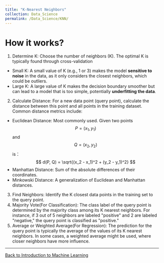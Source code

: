 ```yaml
---
title: "K-Nearest Neighbors"
collection: Data_Science
permalink: /Data_Science/KNN/
---
```



# How it works?

1. Determine K: Choose the number of neighbors (K). The optimal K is typically found through cross-validation
- Small K: A small value of K (e.g., 1 or 3) makes the model **sensitive to noise** in the data, as it only considers the closest neighbors, which could be outliers.
- Large K: A large value of K makes the decision boundary smoother but can lead to a model that is too simple, potentially **underfitting the data**.
2. Calculate Distance: For a new data point (query point), calculate the distance between this point and all points in the training dataset. Common distance metrics include:
- Euclidean Distance: Most commonly used. Given two points $$P = (x_1, y_1)$$ and $$Q = (x_2, y_2)$$ is：
$$
d(P, Q) = \sqrt{(x_2 - x_1)^2 + (y_2 - y_1)^2}
$$
- Manhattan Distance: Sum of the absolute differences of their coordinates.
- Minkowski Distance: A generalization of Euclidean and Manhattan distances.
3. Find Neighbors: Identify the K closest data points in the training set to the query point.
4. Majority Vote(For Classification): The class label of the query point is determined by the majority class among its K nearest neighbors. For instance, if 3 out of 5 neighbors are labeled "positive" and 2 are labeled "negative," the query point is classified as "positive." 
5. Average or Weighted Average(For Regression): The prediction for the query point is typically the average of the values of its K nearest neighbors. In some cases, a weighted average might be used, where closer neighbors have more influence.

****


[Back to Introduction to Machine Learning](machine_learning.md)